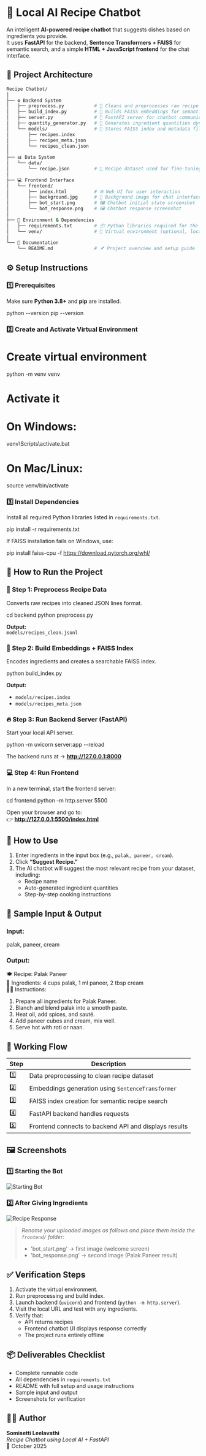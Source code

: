 # 🍳 Local AI Recipe Chatbot

An intelligent **AI-powered recipe chatbot** that suggests dishes based on ingredients you provide.  
It uses **FastAPI** for the backend, **Sentence Transformers + FAISS** for semantic search, and a simple **HTML + JavaScript frontend** for the chat interface.

## 🧩 Project Architecture

```bash
Recipe Chatbot/
│
├── ⚙️ Backend System
│   ├── preprocess.py           # 🧹 Cleans and preprocesses raw recipe data
│   ├── build_index.py          # 🧠 Builds FAISS embeddings for semantic search
│   ├── server.py               # 🚀 FastAPI server for chatbot communication
│   ├── quantity_generator.py   # 📏 Generates ingredient quantities dynamically
│   └── models/                 # 💾 Stores FAISS index and metadata files
│       ├── recipes.index
│       ├── recipes_meta.json
│       └── recipes_clean.json
│
├── 📊 Data System
│   └── data/
│       └── recipe.json         # 🍲 Recipe dataset used for fine-tuning
│
├── 💻 Frontend Interface
│   └── frontend/
│       ├── index.html          # 🌐 Web UI for user interaction
│       ├── background.jpg      # 🎨 Background image for chat interface
│       ├── bot_start.png       # 🖼️ Chatbot initial state screenshot
│       └── bot_response.png    # 🖼️ Chatbot response screenshot
│
├── 🧾 Environment & Dependencies
│   ├── requirements.txt        # 📦 Python libraries required for the project
│   └── venv/                   # 🧬 Virtual environment (optional, local setup)
│
└── 📘 Documentation
    └── README.md               # 🪶 Project overview and setup guide
```

## ⚙️ Setup Instructions

### 1️⃣ Prerequisites
Make sure **Python 3.8+** and **pip** are installed.


python --version
pip --version

### 2️⃣ Create and Activate Virtual Environment


# Create virtual environment
python -m venv venv

# Activate it
# On Windows:
venv\Scripts\activate.bat
# On Mac/Linux:
source venv/bin/activate


### 3️⃣ Install Dependencies

Install all required Python libraries listed in `requirements.txt`.


pip install -r requirements.txt


If FAISS installation fails on Windows, use:

pip install faiss-cpu -f https://download.pytorch.org/whl/


## 🚀 How to Run the Project

### 🥣 Step 1: Preprocess Recipe Data
Converts raw recipes into cleaned JSON lines format.

cd backend
python preprocess.py

**Output:**  
`models/recipes_clean.jsonl`


### 🍱 Step 2: Build Embeddings + FAISS Index
Encodes ingredients and creates a searchable FAISS index.

python build_index.py


**Output:**  
- `models/recipes.index`  
- `models/recipes_meta.json`


### 🔥 Step 3: Run Backend Server (FastAPI)
Start your local API server.

python -m uvicorn server:app --reload

The backend runs at → **http://127.0.0.1:8000**


### 💻 Step 4: Run Frontend
In a new terminal, start the frontend server:

cd frontend
python -m http.server 5500


Open your browser and go to:  
👉 **http://127.0.0.1:5500/index.html**


## 💬 How to Use

1. Enter ingredients in the input box (e.g., `palak, paneer, cream`).
2. Click **“Suggest Recipe.”**
3. The AI chatbot will suggest the most relevant recipe from your dataset, including:
   - Recipe name  
   - Auto-generated ingredient quantities  
   - Step-by-step cooking instructions  


## 🧾 Sample Input & Output

### Input:
palak, paneer, cream


### Output:
🍽️ Recipe: Palak Paneer  
🧂 Ingredients: 4 cups palak, 1 ml paneer, 2 tbsp cream  
👨‍🍳 Instructions:
1. Prepare all ingredients for Palak Paneer.
2. Blanch and blend palak into a smooth paste.
3. Heat oil, add spices, and sauté.
4. Add paneer cubes and cream, mix well.
5. Serve hot with roti or naan.


## 🧠 Working Flow

| Step | Description |
|------|--------------|
| 1️⃣ | Data preprocessing to clean recipe dataset |
| 2️⃣ | Embeddings generation using `SentenceTransformer` |
| 3️⃣ | FAISS index creation for semantic recipe search |
| 4️⃣ | FastAPI backend handles requests |
| 5️⃣ | Frontend connects to backend API and displays results |



## 🖼️ Screenshots

### 1️⃣ Starting the Bot
![Starting Bot](./frontend/bot_start.png)

### 2️⃣ After Giving Ingredients
![Recipe Response](./frontend/bot_response.png)

> _Rename your uploaded images as follows and place them inside the `frontend/` folder:_
> - 'bot_start.png' → first image (welcome screen)  
> - 'bot_response.png' → second image (Palak Paneer result)



## ✅ Verification Steps

1. Activate the virtual environment.  
2. Run preprocessing and build index.  
3. Launch backend (`uvicorn`) and frontend (`python -m http.server`).  
4. Visit the local URL and test with any ingredients.  
5. Verify that:
   - API returns recipes  
   - Frontend chatbot UI displays response correctly  
   - The project runs entirely offline  


## 📦 Deliverables Checklist

-  Complete runnable code  
-  All dependencies in `requirements.txt`  
-  README with full setup and usage instructions  
-  Sample input and output  
-  Screenshots for verification  


## 👩‍💻 Author

**Somisetti Leelavathi**  
_Recipe Chatbot using Local AI + FastAPI_  
📅 October 2025
